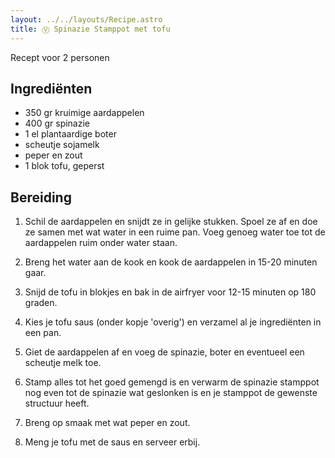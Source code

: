 ```yaml
---
layout: ../../layouts/Recipe.astro
title: Ⓥ Spinazie Stamppot met tofu
---
```



R﻿ecept voor 2 personen

## Ingrediënten

* 3﻿50 gr kruimige aardappelen
* 4﻿00 gr spinazie
* 1﻿ el plantaardige boter
* s﻿cheutje sojamelk
* p﻿eper en zout
* 1﻿ blok tofu, geperst

## Bereiding

1. Schil de aardappelen en snijdt ze in gelijke stukken. Spoel ze af en doe ze samen met wat water in een ruime pan. Voeg genoeg water toe tot de aardappelen ruim onder water staan.


2. B﻿reng het water aan de kook en kook de aardappelen in 15-20 minuten gaar.
3. S﻿nijd de tofu in blokjes en bak in de airfryer voor 12-15 minuten op 180 graden.
4. K﻿ies je tofu saus (onder kopje 'overig') en verzamel al je ingrediënten in een pan.
5. G﻿iet de aardappelen af en voeg de spinazie, boter en eventueel een scheutje melk toe.
6. S﻿tamp alles tot het goed gemengd is en verwarm de spinazie stamppot nog even tot de spinazie wat geslonken is en je stamppot de gewenste structuur heeft.
7. B﻿reng op smaak met wat peper en zout.
8. M﻿eng je tofu met de saus en serveer erbij.